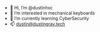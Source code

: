 - 👋 Hi, I’m @dustinhxc
- 👀 I’m interested in mechanical keyboards
- 🌱 I’m currently learning CyberSecurity
- 📫 dustin@dustingray.tech

<!---
dustinhxc/dustinhxc is a ✨ special ✨ repository because its `README.md` (this file) appears on your GitHub profile.
You can click the Preview link to take a look at your changes.
--->
